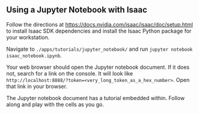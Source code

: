 Using a Jupyter Notebook with Isaac
-----------------------------------

Follow the directions at https://docs.nvidia.com/isaac/isaac/doc/setup.html to install Isaac SDK
dependencies and install the Isaac Python package for your workstation.

Navigate to `./apps/tutorials/jupyter_notebook/` and run `jupyter notebook isaac_notebook.ipynb`.

Your web browser should open the Jupyter notebook document. If it does not, search for a link on the
console. It will look like `http://localhost:8888/?token=<very_long_token_as_a_hex_number>`. Open
that link in your browser.

The Jupyter notebook document has a tutorial embedded within. Follow along and play with the cells
as you go.

